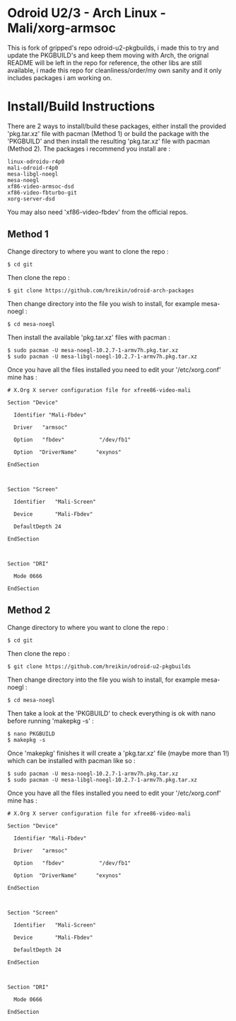 Odroid U2/3 - Arch Linux - Mali/xorg-armsoc
===========================================
This is  fork of gripped's repo odroid-u2-pkgbuilds, i made this to try and update the PKGBUILD's and keep them moving with Arch, the orignal README will be left in the repo for reference, the other libs are still available, i made this repo for cleanliness/order/my own sanity and it only includes packages i am working on.

Install/Build Instructions
==========================
There are 2 ways to install/build these packages, either install the provided 'pkg.tar.xz' file with pacman (Method 1) or build the package with the 'PKGBUILD' and then install the resulting 'pkg.tar.xz' file with pacman (Method 2). The packages i recommend you install are :

```
linux-odroidu-r4p0
mali-odroid-r4p0
mesa-libgl-noegl
mesa-noegl
xf86-video-armsoc-dsd
xf86-video-fbturbo-git
xorg-server-dsd
```
You may also need 'xf86-video-fbdev' from the official repos.

Method 1
--------
Change directory to where you want to clone the repo :

```
$ cd git
```

Then clone the repo :

```
$ git clone https://github.com/hreikin/odroid-arch-packages
```

Then change directory into the file you wish to install, for example mesa-noegl :

```
$ cd mesa-noegl
```

Then install the available 'pkg.tar.xz' files with pacman :

```
$ sudo pacman -U mesa-noegl-10.2.7-1-armv7h.pkg.tar.xz
$ sudo pacman -U mesa-libgl-noegl-10.2.7-1-armv7h.pkg.tar.xz
```

Once you have all the files installed you need to edit your '/etc/xorg.conf' mine has :

```
# X.Org X server configuration file for xfree86-video-mali

Section "Device"

  Identifier "Mali-Fbdev"

  Driver   "armsoc"

  Option   "fbdev"           "/dev/fb1"

  Option  "DriverName"      "exynos"

EndSection



Section "Screen"

  Identifier   "Mali-Screen"

  Device       "Mali-Fbdev"

  DefaultDepth 24 

EndSection



Section "DRI"

  Mode 0666

EndSection
```

Method 2
--------
Change directory to where you want to clone the repo :

```
$ cd git
```

Then clone the repo :

```
$ git clone https://github.com/hreikin/odroid-u2-pkgbuilds
```

Then change directory into the file you wish to install, for example mesa-noegl :

```
$ cd mesa-noegl
```

Then take a look at the 'PKGBUILD' to check everything is ok with nano before running 'makepkg -s' :

```
$ nano PKGBUILD
$ makepkg -s
```

Once 'makepkg' finishes it will create a 'pkg.tar.xz' file (maybe more than 1!) which can be installed with pacman like so :

```
$ sudo pacman -U mesa-noegl-10.2.7-1-armv7h.pkg.tar.xz
$ sudo pacman -U mesa-libgl-noegl-10.2.7-1-armv7h.pkg.tar.xz
```
Once you have all the files installed you need to edit your '/etc/xorg.conf' mine has :

```
# X.Org X server configuration file for xfree86-video-mali

Section "Device"

  Identifier "Mali-Fbdev"

  Driver   "armsoc"

  Option   "fbdev"           "/dev/fb1"

  Option  "DriverName"      "exynos"

EndSection



Section "Screen"

  Identifier   "Mali-Screen"

  Device       "Mali-Fbdev"

  DefaultDepth 24 

EndSection



Section "DRI"

  Mode 0666

EndSection
```
